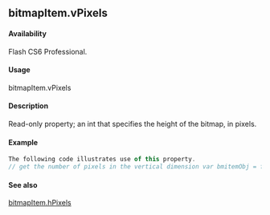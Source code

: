 ## bitmapItem.vPixels

#### Availability

Flash CS6 Professional.

#### Usage

bitmapItem.vPixels

#### Description

Read-only property; an int that specifies the height of the bitmap, in pixels.

#### Example

```javascript
The following code illustrates use of this property.
// get the number of pixels in the vertical dimension var bmitemObj = fl.getDocumentDOM().library.items\[0\]; var numHorizontalPixels = bmitemObj.vPixels;

```
#### See also

[bitmapItem.hPixels](#!AdobeDocs/developers-animatesdk-docs/master/BitmapItem_object/bitmapIte5.md)
